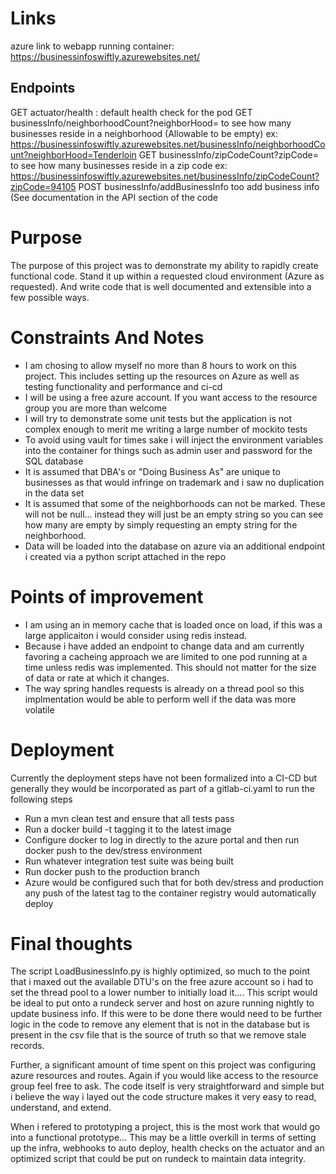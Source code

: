 # Links
azure link to webapp running container: https://businessinfoswiftly.azurewebsites.net/
## Endpoints
GET actuator/health : default health check for the pod
GET businessInfo/neighborhoodCount?neighborHood=<String> to see how many businesses reside in a neighborhood (Allowable to be empty)
  ex: https://businessinfoswiftly.azurewebsites.net/businessInfo/neighborhoodCount?neighborHood=Tenderloin
GET businessInfo/zipCodeCount?zipCode=<String> to see how many businesses reside in a zip code 
  ex: https://businessinfoswiftly.azurewebsites.net/businessInfo/zipCodeCount?zipCode=94105
POST businessInfo/addBusinessInfo too add business info (See documentation in the API section of the code

# Purpose
The purpose of this project was to demonstrate my ability to rapidly create functional code. Stand it up within a requested cloud environment (Azure as requested). And write code that is well documented and extensible into a few possible ways.

# Constraints And Notes
- I am chosing to allow myself no more than 8 hours to work on this project. This includes setting up the resources on Azure as well as testing functionality and performance and ci-cd
- I will be using a free azure account. If you want access to the resource group you are more than welcome
- I will try to demonstrate some unit tests but the application is not complex enough to merit me writing a large number of mockito tests
- To avoid using vault for times sake i will inject the environment variables into the container for things such as admin user and password for the SQL database
- It is assumed that DBA's or "Doing Business As" are unique to businesses as that would infringe on trademark and i saw no duplication in the data set
- It is assumed that some of the neighborhoods can not be marked. These will not be null... instead they will just be an empty string so you can see how many are empty by simply requesting an empty string for the neighborhood.
- Data will be loaded into the database on azure via an additional endpoint i created via a python script attached in the repo

# Points of improvement
- I am using an in memory cache that is loaded once on load, if this was a large applicaiton i would consider using redis instead.
- Because i have added an endpoint to change data and am currently favoring a cacheing approach we are limited to one pod running at a time unless redis was implemented. This should not matter for the size of data or rate at which it changes.
- The way spring handles requests is already on a thread pool so this implmentation would be able to perform well if the data was more volatile

# Deployment
Currently the deployment steps have not been formalized into a CI-CD but generally they would be incorporated as part of a gitlab-ci.yaml to run the following steps

- Run a mvn clean test and ensure that all tests pass
- Run a docker build -t tagging it to the latest image
- Configure docker to log in directly to the azure portal and then run docker push to the dev/stress environment
- Run whatever integration test suite was being built
- Run docker push to the production branch 
- Azure would be configured such that for both dev/stress and production any push of the latest tag to the container registry would automatically deploy

# Final thoughts
The script LoadBusinessInfo.py is highly optimized, so much to the point that i maxed out the available DTU's on the free azure account so i had to set the thread pool to a lower number to initially load it.... This script would be ideal to put onto a rundeck server and host on azure running nightly to update business info. If this were to be done there would need to be further logic in the code to remove any element that is not in the database but is present in the csv file that is the source of truth so that we remove stale records.

Further, a significant amount of time spent on this project was configuring azure resources and routes. Again if you would like access to the resource group feel free to ask. The code itself is very straightforward and simple but i believe the way i layed out the code structure makes it very easy to read, understand, and extend. 

When i refered to prototyping a project, this is the most work that would go into a functional prototype... This may be a little overkill in terms of setting up the infra, webhooks to auto deploy, health checks on the actuator and an optimized script that could be put on rundeck to maintain data integrity.
